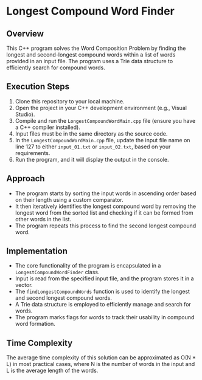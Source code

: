 # Longest Compound Word Finder

## Overview
This C++ program solves the Word Composition Problem by finding the longest and second-longest compound words within a list of words provided in an input file. The program uses a Trie data structure to efficiently search for compound words.

## Execution Steps
1. Clone this repository to your local machine.
2. Open the project in your C++ development environment (e.g., Visual Studio).
3. Compile and run the `LongestCompoundWordMain.cpp` file (ensure you have a C++ compiler installed).
4. Input files must be in the same directory as the source code.
5. In the `LongestCompoundWordMain.cpp` file, update the input file name on line 127 to either `input_01.txt` or `input_02.txt`, based on your requirements.
6. Run the program, and it will display the output in the console.

## Approach
- The program starts by sorting the input words in ascending order based on their length using a custom comparator.
- It then iteratively identifies the longest compound word by removing the longest word from the sorted list and checking if it can be formed from other words in the list.
- The program repeats this process to find the second longest compound word.

## Implementation
- The core functionality of the program is encapsulated in a `LongestCompoundWordFinder` class.
- Input is read from the specified input file, and the program stores it in a vector.
- The `findLongestCompoundWords` function is used to identify the longest and second longest compound words.
- A Trie data structure is employed to efficiently manage and search for words.
- The program marks flags for words to track their usability in compound word formation.
  
## Time Complexity
The average time complexity of this solution can be approximated as O(N * L) in most practical cases, where N is the number of words in the input and L is the average length of the words.












